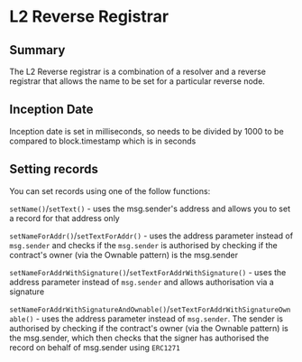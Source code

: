 # L2 Reverse Registrar

## Summary

The L2 Reverse registrar is a combination of a resolver and a reverse registrar that allows the name to be set for a particular reverse node.

## Inception Date

Inception date is set in milliseconds, so needs to be divided by 1000 to be compared to block.timestamp which is in seconds

## Setting records

You can set records using one of the follow functions:

`setName()`/`setText()` - uses the msg.sender's address and allows you to set a record for that address only

`setNameForAddr()`/`setTextForAddr()` - uses the address parameter instead of `msg.sender` and checks if the `msg.sender` is authorised by checking if the contract's owner (via the Ownable pattern) is the msg.sender

`setNameForAddrWithSignature()`/`setTextForAddrWithSignature()` - uses the address parameter instead of `msg.sender` and allows authorisation via a signature

`setNameForAddrWithSignatureAndOwnable()`/`setTextForAddrWithSignatureOwnable()` - uses the address parameter instead of `msg.sender`. The sender is authorised by checking if the contract's owner (via the Ownable pattern) is the msg.sender, which then checks that the signer has authorised the record on behalf of msg.sender using `ERC1271`

